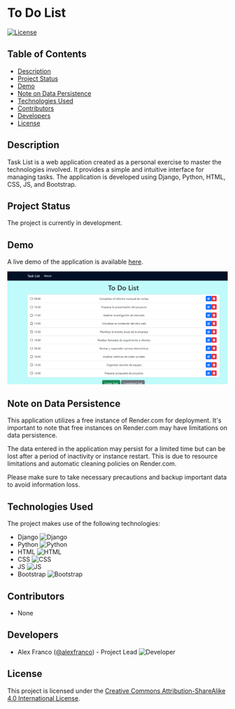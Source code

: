 # To Do List



[![License](https://img.shields.io/badge/License-CC%20BY--SA%204.0-blue.svg)](https://creativecommons.org/licenses/by-sa/4.0/)

## Table of Contents

- [Description](#description)
- [Project Status](#project-status)
- [Demo](#demo)
- [Note on Data Persistence](#note-on-data-persistence)
- [Technologies Used](#technologies-used)
- [Contributors](#contributors)
- [Developers](#developers)
- [License](#license)

## Description

Task List is a web application created as a personal exercise to master the technologies involved. It provides a simple and intuitive interface for managing tasks. The application is developed using Django, Python, HTML, CSS, JS, and Bootstrap.

## Project Status

The project is currently in development.

## Demo

A live demo of the application is available [here](https://todolist-pjwm.onrender.com/).

![Demo Screenshot](https://github.com/alexis-ramos-ok/todolist/blob/master/todolistscreen.png)


## Note on Data Persistence

This application utilizes a free instance of Render.com for deployment. It's important to note that free instances on Render.com may have limitations on data persistence.

The data entered in the application may persist for a limited time but can be lost after a period of inactivity or instance restart. This is due to resource limitations and automatic cleaning policies on Render.com.

Please make sure to take necessary precautions and backup important data to avoid information loss.

## Technologies Used

The project makes use of the following technologies:

- Django ![Django](https://img.shields.io/badge/Django-3.2.5-green.svg)
- Python ![Python](https://img.shields.io/badge/Python-3.9-blue.svg)
- HTML ![HTML](https://img.shields.io/badge/HTML-5-orange.svg)
- CSS ![CSS](https://img.shields.io/badge/CSS-3-blue.svg)
- JS ![JS](https://img.shields.io/badge/JS-ES6-yellow.svg)
- Bootstrap ![Bootstrap](https://img.shields.io/badge/Bootstrap-5.1.0-purple.svg)

## Contributors

- None

## Developers

- Alex Franco ([@alexfranco](https://github.com/alexfranco)) - Project Lead ![Developer](https://img.shields.io/badge/Developer-1-blueviolet.svg)

## License

This project is licensed under the [Creative Commons Attribution-ShareAlike 4.0 International License](https://creativecommons.org/licenses/by-sa/4.0/).
